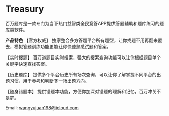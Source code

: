 # Treasury

百万题库是一款专门为当下热门益智类全民竞答APP提供答题辅助和题库练习的题库类软件。

**********产品特色**********
【官方权威】
独家整合多方答题平台所有题型，让你找题不用再翻来覆去，模拟答题训练功能更能让你快速熟悉试题和答案。

【实时搜题】
百万道题目实时搜索，强大的搜索查询功能可以让你根据题目单个关键字快速查找答案。

【历史题库】
提供多个平台历史所有场次查询，可以让你了解掌握不同平台的出题习惯，用于参考和判断下一场出题方向。

【随身错题本】
提供错题本功能，方便你加深对错题的理解和记忆，百万冲关不是梦。



Email: wangyujuan198@icloud.com
